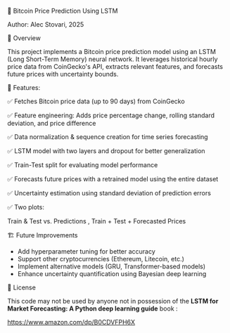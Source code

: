 🚀 Bitcoin Price Prediction Using LSTM

Author: Alec Stovari, 2025

📌 Overview

This project implements a Bitcoin price prediction model using an LSTM (Long Short-Term Memory) neural network. It leverages historical hourly price data from CoinGecko's API, extracts relevant features, and forecasts future prices with uncertainty bounds.

🔧 Features:


✅ Fetches Bitcoin price data (up to 90 days) from CoinGecko

✅ Feature engineering: Adds price percentage change, rolling standard deviation, and price difference

✅ Data normalization & sequence creation for time series forecasting

✅ LSTM model with two layers and dropout for better generalization

✅ Train-Test split for evaluating model performance

✅ Forecasts future prices with a retrained model using the entire dataset

✅ Uncertainty estimation using standard deviation of prediction errors

✅ Two plots:

Train & Test vs. Predictions , 
Train + Test + Forecasted Prices

🏗️ Future Improvements

- Add hyperparameter tuning for better accuracy
- Support other cryptocurrencies (Ethereum, Litecoin, etc.)
- Implement alternative models (GRU, Transformer-based models)
- Enhance uncertainty quantification using Bayesian deep learning

📜 License

This code may not be used by anyone not in possession of the <b>LSTM for Market Forecasting: A Python deep learning guide</b> book : 

https://www.amazon.com/dp/B0CDVFPH6X
